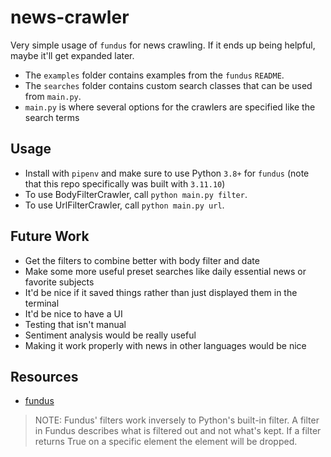 # news-crawler

Very simple usage of `fundus` for news crawling. If it ends up being helpful, maybe it'll get expanded later.

- The `examples` folder contains examples from the `fundus` `README`.
- The `searches` folder contains custom search classes that can be used from `main.py`.
- `main.py` is where several options for the crawlers are specified like the search terms

## Usage
- Install with `pipenv` and make sure to use Python `3.8+` for `fundus` (note that this repo specifically was built with `3.11.10`)
- To use BodyFilterCrawler, call `python main.py filter`.
- To use UrlFilterCrawler, call `python main.py url`.

## Future Work
- Get the filters to combine better with body filter and date
- Make some more useful preset searches like daily essential news or favorite subjects
- It'd be nice if it saved things rather than just displayed them in the terminal
- It'd be nice to have a UI
- Testing that isn't manual
- Sentiment analysis would be really useful
- Making it work properly with news in other languages would be nice

## Resources
- [fundus](https://github.com/flairNLP/fundus)

> NOTE: Fundus' filters work inversely to Python's built-in filter. A filter in Fundus describes what is filtered out and not what's kept. If a filter returns True on a specific element the element will be dropped.